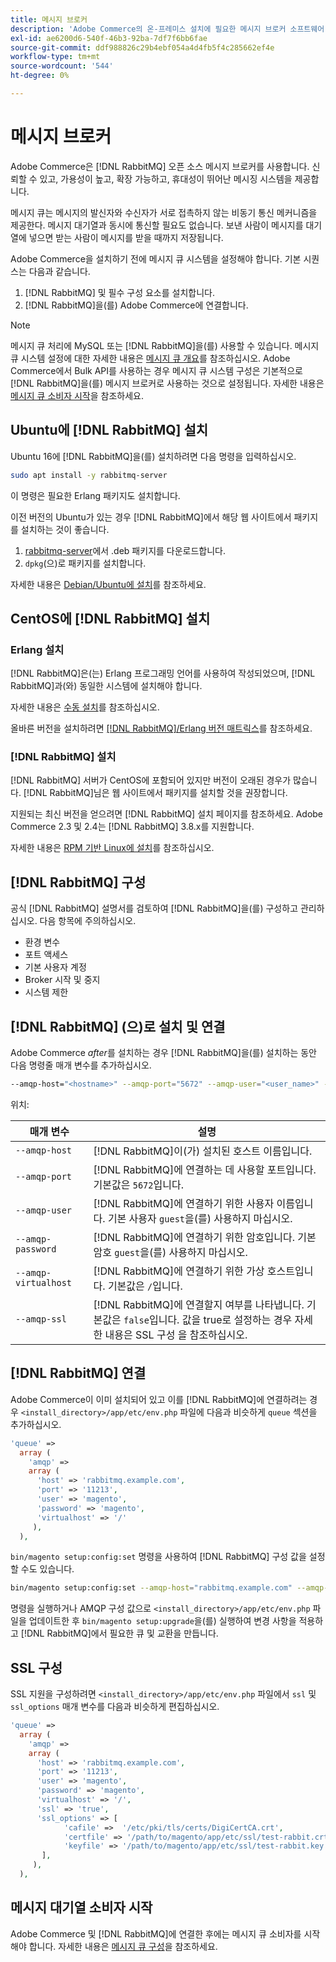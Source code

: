 ```yaml
---
title: 메시지 브로커
description: 'Adobe Commerce의 온-프레미스 설치에 필요한 메시지 브로커 소프트웨어(예:  [!DNL RabbitMQ])를 설치하고 구성하려면 다음 단계를 따르십시오.'
exl-id: ae6200d6-540f-46b3-92ba-7df7f6bb6fae
source-git-commit: ddf988826c29b4ebf054a4d4fb5f4c285662ef4e
workflow-type: tm+mt
source-wordcount: '544'
ht-degree: 0%

---
```


# 메시지 브로커

Adobe Commerce은 [!DNL RabbitMQ] 오픈 소스 메시지 브로커를 사용합니다. 신뢰할 수 있고, 가용성이 높고, 확장 가능하고, 휴대성이 뛰어난 메시징 시스템을 제공합니다.

메시지 큐는 메시지의 발신자와 수신자가 서로 접촉하지 않는 비동기 통신 메커니즘을 제공한다. 메시지 대기열과 동시에 통신할 필요도 없습니다. 보낸 사람이 메시지를 대기열에 넣으면 받는 사람이 메시지를 받을 때까지 저장됩니다.

Adobe Commerce을 설치하기 전에 메시지 큐 시스템을 설정해야 합니다. 기본 시퀀스는 다음과 같습니다.

1. [!DNL RabbitMQ] 및 필수 구성 요소를 설치합니다.
1. [!DNL RabbitMQ]을(를) Adobe Commerce에 연결합니다.

>[!NOTE]
>
>메시지 큐 처리에 MySQL 또는 [!DNL RabbitMQ]을(를) 사용할 수 있습니다. 메시지 큐 시스템 설정에 대한 자세한 내용은 [메시지 큐 개요](https://developer.adobe.com/commerce/php/development/components/message-queues/)를 참조하십시오. Adobe Commerce에서 Bulk API를 사용하는 경우 메시지 큐 시스템 구성은 기본적으로 [!DNL RabbitMQ]을(를) 메시지 브로커로 사용하는 것으로 설정됩니다. 자세한 내용은 [메시지 큐 소비자 시작](../../configuration/cli/start-message-queues.md)을 참조하세요.

## Ubuntu에 [!DNL RabbitMQ] 설치

Ubuntu 16에 [!DNL RabbitMQ]을(를) 설치하려면 다음 명령을 입력하십시오.

```bash
sudo apt install -y rabbitmq-server
```

이 명령은 필요한 Erlang 패키지도 설치합니다.

이전 버전의 Ubuntu가 있는 경우 [!DNL RabbitMQ]에서 해당 웹 사이트에서 패키지를 설치하는 것이 좋습니다.

1. [rabbitmq-server](https://www.rabbitmq.com/download.html)에서 .deb 패키지를 다운로드합니다.
1. `dpkg`(으)로 패키지를 설치합니다.

자세한 내용은 [Debian/Ubuntu에 설치](https://www.rabbitmq.com/install-debian.html)를 참조하세요.

## CentOS에 [!DNL RabbitMQ] 설치

### Erlang 설치

[!DNL RabbitMQ]은(는) Erlang 프로그래밍 언어를 사용하여 작성되었으며, [!DNL RabbitMQ]과(와) 동일한 시스템에 설치해야 합니다.

자세한 내용은 [수동 설치](https://www.erlang-solutions.com/downloads/)를 참조하십시오.

올바른 버전을 설치하려면 [[!DNL RabbitMQ]/Erlang 버전 매트릭스](https://www.rabbitmq.com/which-erlang.html)를 참조하세요.

### [!DNL RabbitMQ] 설치

[!DNL RabbitMQ] 서버가 CentOS에 포함되어 있지만 버전이 오래된 경우가 많습니다. [!DNL RabbitMQ]님은 웹 사이트에서 패키지를 설치할 것을 권장합니다.

지원되는 최신 버전을 얻으려면 [!DNL RabbitMQ] 설치 페이지를 참조하세요. Adobe Commerce 2.3 및 2.4는 [!DNL RabbitMQ] 3.8.x를 지원합니다.

자세한 내용은 [RPM 기반 Linux에 설치](https://www.rabbitmq.com/install-rpm.html)를 참조하십시오.

## [!DNL RabbitMQ] 구성

공식 [!DNL RabbitMQ] 설명서를 검토하여 [!DNL RabbitMQ]을(를) 구성하고 관리하십시오. 다음 항목에 주의하십시오.

* 환경 변수
* 포트 액세스
* 기본 사용자 계정
* Broker 시작 및 중지
* 시스템 제한

## [!DNL RabbitMQ] (으)로 설치 및 연결

Adobe Commerce _after_&#x200B;를 설치하는 경우 [!DNL RabbitMQ]을(를) 설치하는 동안 다음 명령줄 매개 변수를 추가하십시오.

```bash
--amqp-host="<hostname>" --amqp-port="5672" --amqp-user="<user_name>" --amqp-password="<password>" --amqp-virtualhost="/"
```

위치:

| 매개 변수 | 설명 |
|--- |--- |
| `--amqp-host` | [!DNL RabbitMQ]이(가) 설치된 호스트 이름입니다. |
| `--amqp-port` | [!DNL RabbitMQ]에 연결하는 데 사용할 포트입니다. 기본값은 `5672`입니다. |
| `--amqp-user` | [!DNL RabbitMQ]에 연결하기 위한 사용자 이름입니다. 기본 사용자 `guest`을(를) 사용하지 마십시오. |
| `--amqp-password` | [!DNL RabbitMQ]에 연결하기 위한 암호입니다. 기본 암호 `guest`을(를) 사용하지 마십시오. |
| `--amqp-virtualhost` | [!DNL RabbitMQ]에 연결하기 위한 가상 호스트입니다. 기본값은 `/`입니다. |
| `--amqp-ssl` | [!DNL RabbitMQ]에 연결할지 여부를 나타냅니다. 기본값은 `false`입니다. 값을 true로 설정하는 경우 자세한 내용은 SSL 구성 을 참조하십시오. |

## [!DNL RabbitMQ] 연결

Adobe Commerce이 이미 설치되어 있고 이를 [!DNL RabbitMQ]에 연결하려는 경우 `<install_directory>/app/etc/env.php` 파일에 다음과 비슷하게 `queue` 섹션을 추가하십시오.

```php
'queue' =>
  array (
    'amqp' =>
    array (
      'host' => 'rabbitmq.example.com',
      'port' => '11213',
      'user' => 'magento',
      'password' => 'magento',
      'virtualhost' => '/'
     ),
  ),
```

`bin/magento setup:config:set` 명령을 사용하여 [!DNL RabbitMQ] 구성 값을 설정할 수도 있습니다.

```bash
bin/magento setup:config:set --amqp-host="rabbitmq.example.com" --amqp-port="11213" --amqp-user="magento" --amqp-password="magento" --amqp-virtualhost="/"
```

명령을 실행하거나 AMQP 구성 값으로 `<install_directory>/app/etc/env.php` 파일을 업데이트한 후 `bin/magento setup:upgrade`을(를) 실행하여 변경 사항을 적용하고 [!DNL RabbitMQ]에서 필요한 큐 및 교환을 만듭니다.

## SSL 구성

SSL 지원을 구성하려면 `<install_directory>/app/etc/env.php` 파일에서 `ssl` 및 `ssl_options` 매개 변수를 다음과 비슷하게 편집하십시오.

```php
'queue' =>
  array (
    'amqp' =>
    array (
      'host' => 'rabbitmq.example.com',
      'port' => '11213',
      'user' => 'magento',
      'password' => 'magento',
      'virtualhost' => '/',
      'ssl' => 'true',
      'ssl_options' => [
            'cafile' =>  '/etc/pki/tls/certs/DigiCertCA.crt',
            'certfile' => '/path/to/magento/app/etc/ssl/test-rabbit.crt',
            'keyfile' => '/path/to/magento/app/etc/ssl/test-rabbit.key'
       ],
     ),
  ),
```

## 메시지 대기열 소비자 시작

Adobe Commerce 및 [!DNL RabbitMQ]에 연결한 후에는 메시지 큐 소비자를 시작해야 합니다. 자세한 내용은 [메시지 큐 구성](../../configuration/cli/start-message-queues.md)을 참조하세요.
